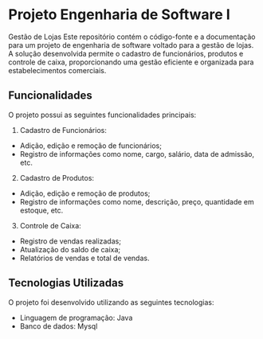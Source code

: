 # Projeto Engenharia de Software I

Gestão de Lojas
Este repositório contém o código-fonte e a documentação para um projeto de engenharia de software voltado para a gestão de lojas. A solução desenvolvida permite o cadastro de funcionários, produtos e controle de caixa, proporcionando uma gestão eficiente e organizada para estabelecimentos comerciais.

## Funcionalidades
O projeto possui as seguintes funcionalidades principais:

1. Cadastro de Funcionários:
- Adição, edição e remoção de funcionários;
- Registro de informações como nome, cargo, salário, data de admissão, etc.

2. Cadastro de Produtos:
- Adição, edição e remoção de produtos;
- Registro de informações como nome, descrição, preço, quantidade em estoque, etc.

3. Controle de Caixa:
- Registro de vendas realizadas;
- Atualização do saldo de caixa;
- Relatórios de vendas e total de vendas.

## Tecnologias Utilizadas
O projeto foi desenvolvido utilizando as seguintes tecnologias:
- Linguagem de programação: Java
- Banco de dados: Mysql
